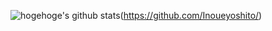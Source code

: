 

<!--
**Inoueyoshito/Inoueyoshito** is a ✨ _special_ ✨ repository because its `README.md` (this file) appears on your GitHub profile.

Here are some ideas to get you started:

- 🔭 I’m currently working on ...
- 🌱 I’m currently learning ...
- 👯 I’m looking to collaborate on ...
- 🤔 I’m looking for help with ...
- 💬 Ask me about ...
- 📫 How to reach me: ...
- 😄 Pronouns: ...
- ⚡ Fun fact: ...
-->

![hogehoge's github stats](https://github-readme-stats.vercel.app/api?username=Inoueyoshito&hide=contribs&count_private=true&show_icons=true&theme=tokyonight)(https://github.com/Inoueyoshito/)
